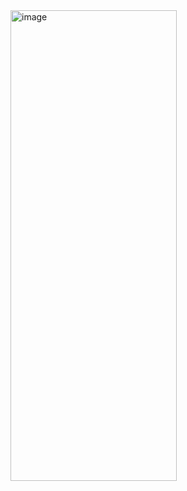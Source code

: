 <img width="266" height="753" alt="image" src="https://github.com/user-attachments/assets/8fdc1849-de5e-4c33-ad32-6106bdf07113" />
